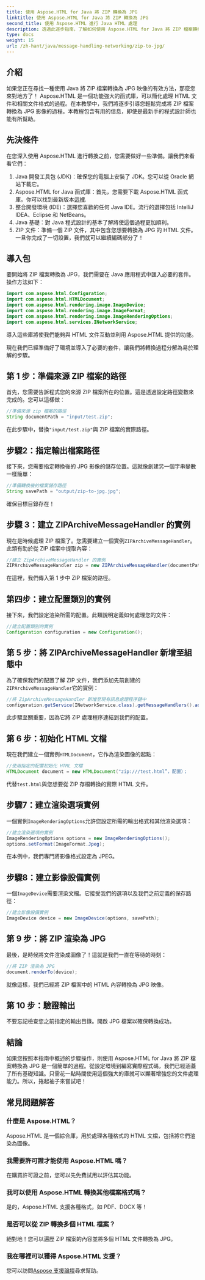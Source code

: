 ```yaml
---
title: 使用 Aspose.HTML for Java 將 ZIP 轉換為 JPG
linktitle: 使用 Aspose.HTML for Java 將 ZIP 轉換為 JPG
second_title: 使用 Aspose.HTML 進行 Java HTML 處理
description: 透過此逐步指南，了解如何使用 Aspose.HTML for Java 將 ZIP 檔案轉換為 JPG 映像。
type: docs
weight: 15
url: /zh-hant/java/message-handling-networking/zip-to-jpg/
---
```

## 介紹
如果您正在尋找一種使用 Java 將 ZIP 檔案轉換為 JPG 映像的有效方法，那麼您來對地方了！ Aspose.HTML 是一個功能強大的函式庫，可以簡化處理 HTML 文件和相關文件格式的過程。在本教學中，我們將逐步引導您輕鬆完成將 ZIP 檔案轉換為 JPG 影像的過程。本教程包含有用的信息，即使是最新手的程式設計師也能有所幫助。
## 先決條件
在您深入使用 Aspose.HTML 進行轉換之前，您需要做好一些準備。讓我們來看看它們：
1. Java 開發工具包 (JDK)：確保您的電腦上安裝了 JDK。您可以從 Oracle 網站下載它。
2.  Aspose.HTML for Java 函式庫：首先，您需要下載 Aspose.HTML 函式庫。你可以找到最新版本[這裡](https://releases.aspose.com/html/java/).
3. 整合開發環境 (IDE)：選擇您喜歡的任何 Java IDE。流行的選擇包括 IntelliJ IDEA、Eclipse 和 NetBeans。
4. Java 基礎：對 Java 程式設計的基本了解將使這個過程更加順利。
5. ZIP 文件：準備一個 ZIP 文件，其中包含您想要轉換為 JPG 的 HTML 文件。
一旦你完成了一切設置，我們就可以繼續編碼部分了！
## 導入包
要開始將 ZIP 檔案轉換為 JPG，我們需要在 Java 應用程式中匯入必要的套件。操作方法如下：
```java
import com.aspose.html.Configuration;
import com.aspose.html.HTMLDocument;
import com.aspose.html.rendering.image.ImageDevice;
import com.aspose.html.rendering.image.ImageFormat;
import com.aspose.html.rendering.image.ImageRenderingOptions;
import com.aspose.html.services.INetworkService;
```
導入這些庫將使我們能夠與 HTML 文件互動並利用 Aspose.HTML 提供的功能。

現在我們已經準備好了環境並導入了必要的套件，讓我們將轉換過程分解為易於理解的步驟。
## 第 1 步：準備來源 ZIP 檔案的路徑
首先，您需要告訴程式您的來源 ZIP 檔案所在的位置。這是透過設定路徑變數來完成的。您可以這樣做：
```java
//準備來源 zip 檔案的路徑
String documentPath = "input/test.zip";
```
在此步驟中，替換`"input/test.zip"`與 ZIP 檔案的實際路徑。 
## 步驟2：指定輸出檔案路徑
接下來，您需要指定轉換後的 JPG 影像的儲存位置。這就像創建另一個字串變數一樣簡單：
```java
//準備轉換後的檔案儲存路徑
String savePath = "output/zip-to-jpg.jpg";
```
確保目標目錄存在！
## 步驟 3：建立 ZIPArchiveMessageHandler 的實例
現在是時候處理 ZIP 檔案了。您需要建立一個實例`ZIPArchiveMessageHandler`。此類有助於從 ZIP 檔案中提取內容：
```java
//建立 ZipArchiveMessageHandler 的實例
ZIPArchiveMessageHandler zip = new ZIPArchiveMessageHandler(documentPath);
```
在這裡，我們傳入第 1 步中 ZIP 檔案的路徑。
## 第四步：建立配置類別的實例
接下來，我們設定渲染所需的配置。此類說明定義如何處理您的文件：
```java
//建立配置類別的實例
Configuration configuration = new Configuration();
```
## 第 5 步：將 ZIPArchiveMessageHandler 新增至組態中
為了確保我們的配置了解 ZIP 文件，我們添加先前創建的`ZIPArchiveMessageHandler`它的實例：
```java
//將 ZipArchiveMessageHandler 新增至現有訊息處理程序鏈中
configuration.getService(INetworkService.class).getMessageHandlers().addItem(zip);
```
此步驟至關重要，因為它將 ZIP 處理程序連結到我們的配置。
## 第 6 步：初始化 HTML 文檔
現在我們建立一個實例`HTMLDocument`，它作為渲染圖像的起點：
```java
//使用指定的配置初始化 HTML 文檔
HTMLDocument document = new HTMLDocument("zip:///test.html”，配置）；
```
代替`test.html`與您想要從 ZIP 存檔轉換的實際 HTML 文件。
## 步驟7：建立渲染選項實例
一個實例`ImageRenderingOptions`允許您設定所需的輸出格式和其他渲染選項：
```java
//建立渲染選項的實例
ImageRenderingOptions options = new ImageRenderingOptions();
options.setFormat(ImageFormat.Jpeg);
```
在本例中，我們專門將影像格式設定為 JPEG。
## 步驟8：建立影像設備實例
一個`ImageDevice`需要渲染文檔。它接受我們的選項以及我們之前定義的保存路徑：
```java
//建立影像設備實例
ImageDevice device = new ImageDevice(options, savePath);
```
## 第 9 步：將 ZIP 渲染為 JPG
最後，是時候將文件渲染成圖像了！這就是我們一直在等待的時刻：
```java
//將 ZIP 渲染為 JPG
document.renderTo(device);
```
就像這樣，我們已經將 ZIP 檔案中的 HTML 內容轉換為 JPG 映像。 
## 第 10 步：驗證輸出
不要忘記檢查您之前指定的輸出目錄。開啟 JPG 檔案以確保轉換成功。
## 結論
如果您按照本指南中概述的步驟操作，則使用 Aspose.HTML for Java 將 ZIP 檔案轉換為 JPG 是一個簡單的過程。從設定環境到編寫實際程式碼，我們已經涵蓋了所有基礎知識。只需花一點時間使用這個強大的庫就可以顯著增強您的文件處理能力。所以，捲起袖子來嘗試吧！
## 常見問題解答
### 什麼是 Aspose.HTML？
Aspose.HTML 是一個綜合庫，用於處理各種格式的 HTML 文檔，包括將它們渲染為圖像。
### 我需要許可證才能使用 Aspose.HTML 嗎？
在購買許可證之前，您可以先免費試用以評估其功能。
### 我可以使用 Aspose.HTML 轉換其他檔案格式嗎？
是的，Aspose.HTML 支援各種格式，如 PDF、DOCX 等！
### 是否可以從 ZIP 轉換多個 HTML 檔案？
絕對地！您可以遍歷 ZIP 檔案的內容並將多個 HTML 文件轉換為 JPG。
### 我在哪裡可以獲得 Aspose.HTML 支援？
您可以訪問[Aspose 支援論壇](https://forum.aspose.com/c/html/29)尋求幫助。